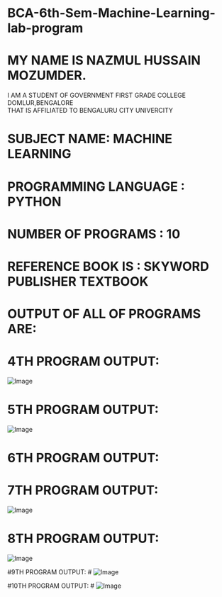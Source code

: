 # BCA-6th-Sem-Machine-Learning-lab-program 

# MY NAME IS NAZMUL HUSSAIN MOZUMDER. 
I AM A STUDENT OF GOVERNMENT FIRST GRADE COLLEGE DOMLUR,BENGALORE <br> THAT IS AFFILIATED TO BENGALURU CITY UNIVERCITY
# SUBJECT NAME: MACHINE LEARNING 

# PROGRAMMING LANGUAGE : PYTHON

# NUMBER OF PROGRAMS : 10

# REFERENCE BOOK IS : SKYWORD PUBLISHER TEXTBOOK 

# OUTPUT OF ALL OF PROGRAMS ARE:

# 4TH PROGRAM OUTPUT: 
![Image](https://github.com/user-attachments/assets/09927f36-b704-4f8f-a1b4-751e6e607b23)




# 5TH PROGRAM OUTPUT: 
![Image](https://github.com/user-attachments/assets/1e04a845-b53e-43ba-a001-c11c5273eee0)


# 6TH PROGRAM OUTPUT: 



# 7TH PROGRAM OUTPUT: 
![Image](https://github.com/user-attachments/assets/37b10561-3d9d-4a39-935e-7e8050848158)



# 8TH PROGRAM OUTPUT: 
![Image](https://github.com/user-attachments/assets/85adb80c-2e57-430f-8fa5-4c6ec86e3d5e)



#9TH PROGRAM OUTPUT: #
![Image](https://github.com/user-attachments/assets/83534080-adbb-4a5d-b55a-2ff86b8fa564)



#10TH PROGRAM OUTPUT: #
![Image](https://github.com/user-attachments/assets/87b80faf-1778-4abe-8361-07424f6b587c)


